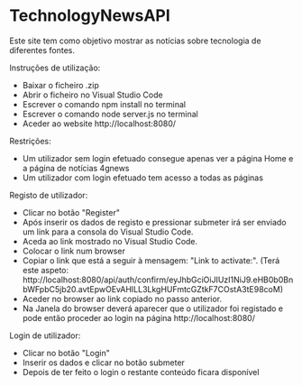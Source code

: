 # TechnologyNewsAPI 

Este site tem como objetivo mostrar as notícias sobre tecnologia de diferentes fontes.

Instruções de utilização: 

 - Baixar o ficheiro .zip
 - Abrir o ficheiro no Visual Studio Code
 - Escrever o comando npm install no terminal
 - Escrever o comando node server.js no terminal
 - Aceder ao website http://localhost:8080/

Restrições:

 - Um utilizador sem login efetuado consegue apenas ver a página Home e a página de notícias 4gnews
 - Um utilizador com login efetuado tem acesso a todas as páginas

Registo de utilizador:
 - Clicar no botão "Register"
 - Após inserir os dados de registo e pressionar submeter irá ser enviado um link para a consola do Visual Studio Code.
 - Aceda ao link mostrado no Visual Studio Code. 
 - Colocar o link num browser
 - Copiar o link que está a seguir à mensagem: "Link to activate:". (Terá este aspeto: http://localhost:8080/api/auth/confirm/eyJhbGciOiJIUzI1NiJ9.eHB0b0BnbWFpbC5jb20.avtEpwOEvAHILL3LkgHUFmtcGZtkF7COstA3tE98coM)
 - Aceder no browser ao link copiado no passo anterior.
 - Na Janela do browser deverá aparecer que o utilizador foi registado e pode então proceder ao login na página http://localhost:8080/

Login de utilizador:
 - Clicar no botão "Login"
 - Inserir os dados e clicar no botão submeter
 - Depois de ter feito o login o restante conteúdo ficara disponível
